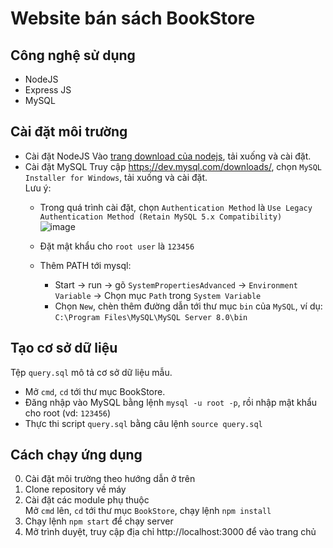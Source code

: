 # Website bán sách BookStore

## Công nghệ sử dụng
* NodeJS  
* Express JS  
* MySQL

## Cài đặt môi trường
* Cài đặt NodeJS
Vào [trang download của nodejs](https://nodejs.org/en/download/), tải xuống và cài đặt.  
* Cài đặt MySQL
Truy cập https://dev.mysql.com/downloads/, chọn `MySQL Installer for Windows`, tải xuống và cài đặt.  
Lưu ý: 
  + Trong quá trình cài đặt, chọn `Authentication Method` là `Use Legacy Authentication Method (Retain MySQL 5.x Compatibility)`  
  ![image](https://helpex.vn/upload/2019/4/18/ar/09-19-29-862-25907044-c01d-49a5-95b5-0b4b9c1fd78f.jpg)
  
  + Đặt mật khẩu cho `root user` là `123456`
  + Thêm PATH tới mysql:  
    - Start -> run -> gõ `SystemPropertiesAdvanced` -> `Environment Variable` -> Chọn mục `Path` trong `System Variable` 
    - Chọn `New`, chèn thêm đường dẫn tới thư mục `bin` của `MySQL`, ví dụ: `C:\Program Files\MySQL\MySQL Server 8.0\bin`  

## Tạo cơ sở dữ liệu
Tệp `query.sql` mô tả cơ sở dữ liệu mẫu.  
* Mở `cmd`, `cd` tới thư mục BookStore.  
* Đăng nhập vào MySQL bằng lệnh `mysql -u root -p`, rồi nhập mật khẩu cho root (vd: `123456`)  
* Thực thi script `query.sql` bằng câu lệnh `source query.sql`

## Cách chạy ứng dụng
0. Cài đặt môi trường theo hướng dẫn ở trên
1. Clone repository về máy  
2. Cài đặt các module phụ thuộc  
Mở `cmd` lên, `cd` tới thư mục `BookStore`, chạy lệnh `npm install`
3. Chạy lệnh `npm start` để chạy server
4. Mở trình duyệt, truy cập địa chỉ http://localhost:3000 để vào trang chủ